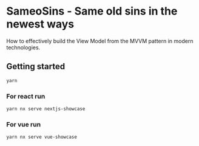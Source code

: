 # SameoSins - Same old sins in the newest ways

How to effectively build the View Model from the MVVM pattern in modern technologies.

## Getting started

```bash
yarn
```

### For react run

```bash
yarn nx serve nextjs-showcase
```

### For vue run

```bash
yarn nx serve vue-showcase
```
